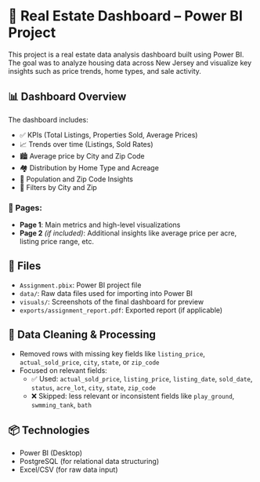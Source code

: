 # 🏡 Real Estate Dashboard – Power BI Project

This project is a real estate data analysis dashboard built using Power BI. The goal was to analyze housing data across New Jersey and visualize key insights such as price trends, home types, and sale activity.

## 📊 Dashboard Overview

The dashboard includes:

- ✅ KPIs (Total Listings, Properties Sold, Average Prices)
- 📈 Trends over time (Listings, Sold Rates)
- 🏙️ Average price by City and Zip Code
- 🏘️ Distribution by Home Type and Acreage
- 📌 Population and Zip Code Insights
- 🎯 Filters by City and Zip

### 📁 Pages:
- **Page 1**: Main metrics and high-level visualizations
- **Page 2** *(if included)*: Additional insights like average price per acre, listing price range, etc.

## 📂 Files

- `Assignment.pbix`: Power BI project file
- `data/`: Raw data files used for importing into Power BI
- `visuals/`: Screenshots of the final dashboard for preview
- `exports/assignment_report.pdf`: Exported report (if applicable)

## 🧼 Data Cleaning & Processing

- Removed rows with missing key fields like `listing_price`, `actual_sold_price`, `city`, `state`, or `zip_code`
- Focused on relevant fields:
  - ✅ Used: `actual_sold_price`, `listing_price`, `listing_date`, `sold_date`, `status`, `acre_lot`, `city`, `state`, `zip_code`
  - ❌ Skipped: less relevant or inconsistent fields like `play_ground`, `swmming_tank`, `bath`

## 📦 Technologies

- Power BI (Desktop)
- PostgreSQL (for relational data structuring)
- Excel/CSV (for raw data input)

